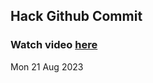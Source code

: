 
 ## Hack Github Commit 
 ### Watch video <a href="https://www.youtube.com">here</a> 
 Mon 21 Aug 2023 
